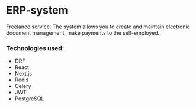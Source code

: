 # ERP-system

Freelance service. The system allows you to create and maintain electronic document management, make payments to the self-employed.

### Technologies used:
- DRF
- React
- Next.js
- Redis
- Celery
- JWT
- PostgreSQL
